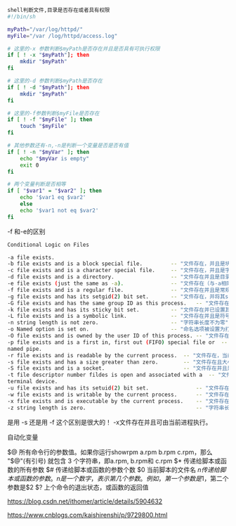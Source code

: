 ```bash
shell判断文件,目录是否存在或者具有权限
#!/bin/sh

myPath="/var/log/httpd/"
myFile="/var /log/httpd/access.log"

# 这里的-x 参数判断$myPath是否存在并且是否具有可执行权限
if [ ! -x "$myPath"]; then
    mkdir "$myPath"
fi

# 这里的-d 参数判断$myPath是否存在
if [ ! -d "$myPath"]; then
    mkdir "$myPath"
fi

# 这里的-f参数判断$myFile是否存在
if [ ! -f "$myFile" ]; then
    touch "$myFile"
fi

# 其他参数还有-n,-n是判断一个变量是否是否有值
if [ ! -n "$myVar" ]; then
    echo "$myVar is empty"
    exit 0
fi

# 两个变量判断是否相等
if [ "$var1" = "$var2" ]; then
    echo '$var1 eq $var2'
    else
    echo '$var1 not eq $var2'
fi
```

-f 和-e的区别
```bash
Conditional Logic on Files

-a file exists.
-b file exists and is a block special file.         -- "文件存在，并且是块特殊文件"
-c file exists and is a character special file.     -- "文件存在，并且是字符特殊文件"
-d file exists and is a directory.                  -- "文件存在并且是目录"
-e file exists (just the same as -a).               -- "文件存在（与-a相同）"
-f file exists and is a regular file.               -- "文件存在并且是常规文件"
-g file exists and has its setgid(2) bit set.       -- "文件存在，并将其setgid（2）位置1。"
-G file exists and has the same group ID as this process.   -- "文件存在，并且具有与此进程相同的用户的组ID"
-k file exists and has its sticky bit set.          -- "文件存在并已设置其粘性位"
-L file exists and is a symbolic link.              -- "文件存在并且是符号链接"
-n string length is not zero.                       -- "字符串长度不为零"
-o Named option is set on.                          -- "命名选项被设置为打开"
-O file exists and is owned by the user ID of this process. -- "文件存在并且由此进程的用户ID拥有"
-p file exists and is a first in, first out (FIFO) special file or  -- "文件存在，并且是先进先出（FIFO）特殊文件或命名管道"
named pipe.
-r file exists and is readable by the current process.  -- "文件存在，当前进程可以读取"
-s file exists and has a size greater than zero.        -- "文件存在且大小大于零"
-S file exists and is a socket.                         -- "文件存在并且是套接字"
-t file descriptor number fildes is open and associated with a  -- "文件描述符编号fildes已打开并与终端设备关联"
terminal device.
-u file exists and has its setuid(2) bit set.               -- "文件存在，并且已设置其setuid（2）位"
-w file exists and is writable by the current process.      -- "文件存在并且可以被当前进程写入"
-x file exists and is executable by the current process.    -- "文件存在并且可由当前进程执行"
-z string length is zero.                                   -- "字符串长度为零"
```
是用 -s 还是用 -f 这个区别是很大的！
-x文件存在并且可由当前进程执行。

自动化变量

$@ 所有命令行的参数值。如果你运行showrpm a.rpm b.rpm c.rpm，那么 "$@"(有引号) 就包含 3 个字符串，即a.rpm, b.rpm和 c.rpm
$* 传递给脚本或函数的所有参数
$# 传递给脚本或函数的参数个数
$0 当前脚本的文件名
$n 传递给脚本或函数的参数。n是一个数字，表示第几个参数。例如，第一个参数是$1，第二个参数是$2
$? 上个命令的退出状态，或函数的返回值

https://blog.csdn.net/ithomer/article/details/5904632

https://www.cnblogs.com/kaishirenshi/p/9729800.html
